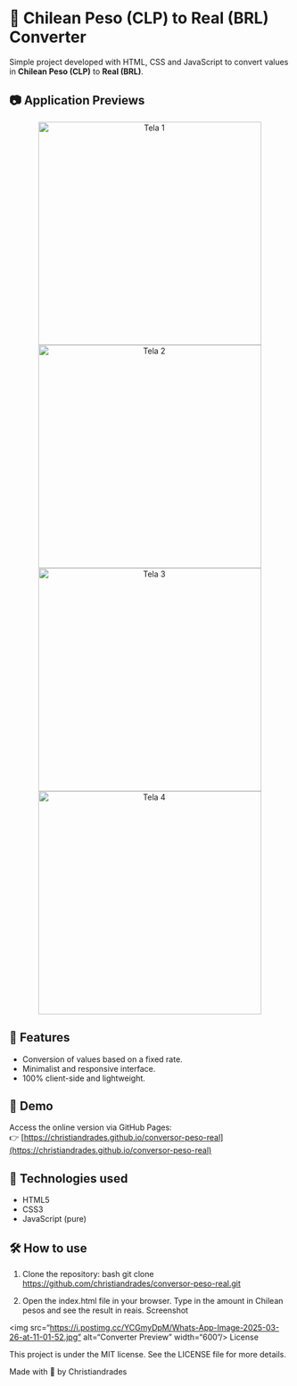 # 💱 Chilean Peso (CLP) to Real (BRL) Converter

Simple project developed with HTML, CSS and JavaScript to convert values in **Chilean Peso (CLP)** to **Real (BRL)**.

## 📷 Application Previews

<div align="center">
  <img src="https://i.postimg.cc/sDvQVMk8/IMG-3072.jpg" alt="Tela 1" width="400" />
  <br />
  <img src="https://i.postimg.cc/GhVB9crp/IMG-3073.jpg" alt="Tela 2" width="400" />
  <br />
  <img src="https://i.postimg.cc/tgHYt2sQ/IMG-3074.jpg" alt="Tela 3" width="400" />
  <br />
  <img src="https://i.postimg.cc/GmD4yZhx/IMG-3075.jpg" alt="Tela 4" width="400" />
</div>

## 📌 Features

- Conversion of values based on a fixed rate.
- Minimalist and responsive interface.
- 100% client-side and lightweight.

## 🚀 Demo

Access the online version via GitHub Pages:  
👉 [https://christiandrades.github.io/conversor-peso-real](https://christiandrades.github.io/conversor-peso-real)

## 🧠 Technologies used

- HTML5
- CSS3
- JavaScript (pure)

## 🛠️ How to use

1. Clone the repository:
bash git clone https://github.com/christiandrades/conversor-peso-real.git

2. Open the index.html file in your browser.
Type in the amount in Chilean pesos and see the result in reais.
Screenshot

<img src=“https://i.postimg.cc/YCGmyDpM/Whats-App-Image-2025-03-26-at-11-01-52.jpg” alt=“Converter Preview” width=“600”/>
License

This project is under the MIT license. See the LICENSE file for more details.

Made with 💚 by Christiandrades
